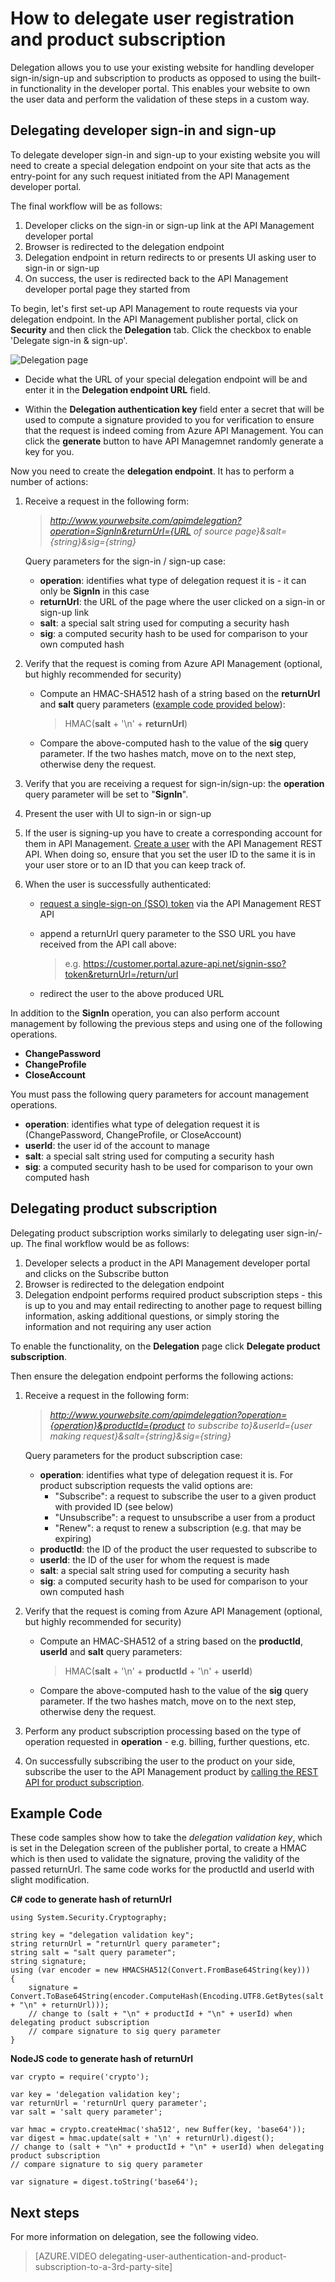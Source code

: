 <properties 
    pageTitle="How to delegate user registration and product subscription" 
    description="Learn how to delegate user registration and product subscription to a third party in Azure API Management." 
    services="api-management" 
    documentationCenter="" 
    authors="antonba" 
    manager="dwrede" 
    editor=""/>

<tags 
    ms.service="api-management" 
    ms.workload="mobile" 
    ms.tgt_pltfrm="na" 
    ms.devlang="na" 
    ms.topic="article" 
    ms.date="12/03/2015" 
    ms.author="antonba"/>

# How to delegate user registration and product subscription

Delegation allows you to use your existing website for handling developer sign-in/sign-up and subscription to products as opposed to using the built-in functionality in the developer portal. This enables your website to own the user data and perform the validation of these steps in a custom way.

## <a name="delegate-signin-up"> </a>Delegating developer sign-in and sign-up

To delegate developer sign-in and sign-up to your existing website you will need to create a special delegation endpoint on your site that acts as the entry-point for any such request initiated from the API Management developer portal.

The final workflow will be as follows:

1. Developer clicks on the sign-in or sign-up link at the API Management developer portal
2. Browser is redirected to the delegation endpoint
3. Delegation endpoint in return redirects to or presents UI asking user to sign-in or sign-up
4. On success, the user is redirected back to the API Management developer portal page they started from


To begin, let's first set-up API Management to route requests via your delegation endpoint. In the API Management publisher portal, click on **Security** and then click the **Delegation** tab. Click the checkbox to enable 'Delegate sign-in & sign-up'.

![Delegation page][api-management-delegation-signin-up]

* Decide what the URL of your special delegation endpoint will be and enter it in the **Delegation endpoint URL** field. 

* Within the **Delegation authentication key** field enter a secret that will be used to compute a signature provided to you for verification to ensure that the request is indeed coming from Azure API Management. You can click the **generate** button to have API Managemnet randomly generate a key for you.

Now you need to create the **delegation endpoint**. It has to perform a number of actions:

1. Receive a request in the following form:

    > *http://www.yourwebsite.com/apimdelegation?operation=SignIn&returnUrl={URL of source page}&salt={string}&sig={string}*

    Query parameters for the sign-in / sign-up case:
    - **operation**: identifies what type of delegation request it is - it can only be **SignIn** in this case
    - **returnUrl**: the URL of the page where the user clicked on a sign-in or sign-up link
    - **salt**: a special salt string used for computing a security hash
    - **sig**: a computed security hash to be used for comparison to your own computed hash

2. Verify that the request is coming from Azure API Management (optional, but highly recommended for security)

    * Compute an HMAC-SHA512 hash of a string based on the **returnUrl** and **salt** query parameters ([example code provided below]):
        > HMAC(**salt** + '\n' + **returnUrl**)
         
    * Compare the above-computed hash to the value of the **sig** query parameter. If the two hashes match, move on to the next step, otherwise deny the request.

2. Verify that you are receiving a request for sign-in/sign-up: the **operation** query parameter will be set to "**SignIn**".

3. Present the user with UI to sign-in or sign-up

4. If the user is signing-up you have to create a corresponding account for them in API Management. [Create a user] with the API Management REST API. When doing so, ensure that you set the user ID to the same it is in your user store or to an ID that you can keep track of.

5. When the user is successfully authenticated:

    * [request a single-sign-on (SSO) token] via the API Management REST API

    * append a returnUrl query parameter to the SSO URL you have received from the API call above:
        > e.g. https://customer.portal.azure-api.net/signin-sso?token&returnUrl=/return/url 

    * redirect the user to the above produced URL

In addition to the **SignIn** operation, you can also perform account management by following the previous steps and using one of the following operations.

-   **ChangePassword**
-   **ChangeProfile**
-   **CloseAccount**

You must pass the following query parameters for account management operations.

-   **operation**: identifies what type of delegation request it is (ChangePassword, ChangeProfile, or CloseAccount)
-   **userId**: the user id of the account to manage
-   **salt**: a special salt string used for computing a security hash
-   **sig**: a computed security hash to be used for comparison to your own computed hash

## <a name="delegate-product-subscription"> </a>Delegating product subscription

Delegating product subscription works similarly to delegating user sign-in/-up. The final workflow would be as follows:

1. Developer selects a product in the API Management developer portal and clicks on the Subscribe button
2. Browser is redirected to the delegation endpoint
3. Delegation endpoint performs required product subscription steps - this is up to you and may entail redirecting to another page to request billing information, asking additional questions, or simply storing the information and not requiring any user action


To enable the functionality, on the **Delegation** page click **Delegate product subscription**.

Then ensure the delegation endpoint performs the following actions:


1. Receive a request in the following form:

    > *http://www.yourwebsite.com/apimdelegation?operation={operation}&productId={product to subscribe to}&userId={user making request}&salt={string}&sig={string}*

    Query parameters for the product subscription case:
    - **operation**: identifies what type of delegation request it is. For product subscription requests the valid options are:
        - "Subscribe": a request to subscribe the user to a given product with provided ID (see below)
        - "Unsubscribe": a request to unsubscribe a user from a product
        - "Renew": a requst to renew a subscription (e.g. that may be expiring)
    - **productId**: the ID of the product the user requested to subscribe to
    - **userId**: the ID of the user for whom the request is made
    - **salt**: a special salt string used for computing a security hash
    - **sig**: a computed security hash to be used for comparison to your own computed hash


2. Verify that the request is coming from Azure API Management (optional, but highly recommended for security)

    * Compute an HMAC-SHA512 of a string based on the **productId**, **userId** and **salt** query parameters:
        > HMAC(**salt** + '\n' + **productId** + '\n' + **userId**)
         
    * Compare the above-computed hash to the value of the **sig** query parameter. If the two hashes match, move on to the next step, otherwise deny the request.
    
3. Perform any product subscription processing based on the type of operation requested in **operation** - e.g. billing, further questions, etc.

4. On successfully subscribing the user to the product on your side, subscribe the user to the API Management product by [calling the REST API for product subscription].

## <a name="delegate-example-code"> </a> Example Code ##

These code samples show how to take the *delegation validation key*, which is set in the Delegation screen of the publisher portal, to create a HMAC which is then used to validate the signature, proving the validity of the passed returnUrl. The same code works for the productId and userId with slight modification.

**C# code to generate hash of returnUrl**

    using System.Security.Cryptography;

    string key = "delegation validation key";
    string returnUrl = "returnUrl query parameter";
    string salt = "salt query parameter";
    string signature;
    using (var encoder = new HMACSHA512(Convert.FromBase64String(key)))
    {
        signature = Convert.ToBase64String(encoder.ComputeHash(Encoding.UTF8.GetBytes(salt + "\n" + returnUrl)));
        // change to (salt + "\n" + productId + "\n" + userId) when delegating product subscription
        // compare signature to sig query parameter
    }


**NodeJS code to generate hash of returnUrl**

    var crypto = require('crypto');
    
    var key = 'delegation validation key'; 
    var returnUrl = 'returnUrl query parameter';
    var salt = 'salt query parameter';
    
    var hmac = crypto.createHmac('sha512', new Buffer(key, 'base64'));
    var digest = hmac.update(salt + '\n' + returnUrl).digest();
    // change to (salt + "\n" + productId + "\n" + userId) when delegating product subscription
    // compare signature to sig query parameter
    
    var signature = digest.toString('base64');

## Next steps

For more information on delegation, see the following video.

> [AZURE.VIDEO delegating-user-authentication-and-product-subscription-to-a-3rd-party-site]

[Delegating developer sign-in and sign-up]: #delegate-signin-up
[Delegating product subscription]: #delegate-product-subscription
[request a single-sign-on (SSO) token]: http://go.microsoft.com/fwlink/?LinkId=507409
[create a user]: http://go.microsoft.com/fwlink/?LinkId=507655#CreateUser
[calling the REST API for product subscription]: http://go.microsoft.com/fwlink/?LinkId=507655#SSO
[Next steps]: #next-steps
[example code provided below]: #delegate-example-code

[api-management-delegation-signin-up]: ./media/api-management-howto-setup-delegation/api-management-delegation-signin-up.png 
